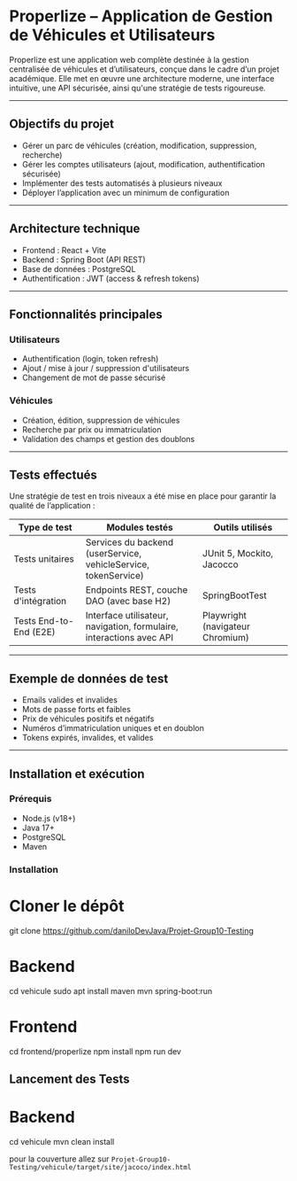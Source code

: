 # Properlize – Application de Gestion de Véhicules et Utilisateurs

Properlize est une application web complète destinée à la gestion centralisée de véhicules et d’utilisateurs, conçue dans le cadre d’un projet académique. Elle met en œuvre une architecture moderne, une interface intuitive, une API sécurisée, ainsi qu'une stratégie de tests rigoureuse.

---

## Objectifs du projet

- Gérer un parc de véhicules (création, modification, suppression, recherche)
- Gérer les comptes utilisateurs (ajout, modification, authentification sécurisée)
- Implémenter des tests automatisés à plusieurs niveaux
- Déployer l’application avec un minimum de configuration

---

## Architecture technique

- Frontend : React + Vite
- Backend : Spring Boot (API REST)
- Base de données : PostgreSQL
- Authentification : JWT (access & refresh tokens)

---

## Fonctionnalités principales

### Utilisateurs
- Authentification (login, token refresh)
- Ajout / mise à jour / suppression d'utilisateurs
- Changement de mot de passe sécurisé

### Véhicules
- Création, édition, suppression de véhicules
- Recherche par prix ou immatriculation
- Validation des champs et gestion des doublons

---

## Tests effectués

Une stratégie de test en trois niveaux a été mise en place pour garantir la qualité de l’application :

| Type de test | Modules testés | Outils utilisés |
|--------------|----------------|-----------------|
| Tests unitaires | Services du backend (userService, vehicleService, tokenService) | JUnit 5, Mockito, Jacocco |
| Tests d'intégration | Endpoints REST, couche DAO (avec base H2) | SpringBootTest |
| Tests End-to-End (E2E) | Interface utilisateur, navigation, formulaire, interactions avec API | Playwright (navigateur Chromium) |

---

## Exemple de données de test

- Emails valides et invalides
- Mots de passe forts et faibles
- Prix de véhicules positifs et négatifs
- Numéros d’immatriculation uniques et en doublon
- Tokens expirés, invalides, et valides

---

## Installation et exécution

### Prérequis

- Node.js (v18+)
- Java 17+
- PostgreSQL
- Maven

### Installation

# Cloner le dépôt
git clone https://github.com/daniloDevJava/Projet-Group10-Testing

# Backend
cd vehicule
sudo apt install maven
mvn spring-boot:run

# Frontend
cd frontend/properlize
npm install
npm run dev


## Lancement des Tests 

# Backend
cd vehicule
mvn clean install

pour la couverture allez sur `Projet-Group10-Testing/vehicule/target/site/jacoco/index.html`


